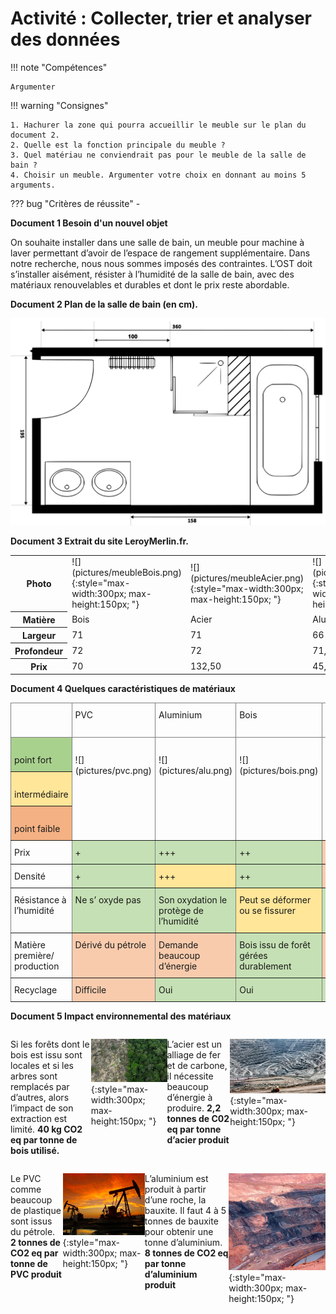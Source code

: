 # Activité : Collecter, trier et analyser des données

!!! note "Compétences"

    Argumenter 

!!! warning "Consignes"

    1. Hachurer la zone qui pourra accueillir le meuble sur le plan du document 2.
    2. Quelle est la fonction principale du meuble ? 
    3. Quel matériau ne conviendrait pas pour le meuble de la salle de bain ?
    4. Choisir un meuble. Argumenter votre choix en donnant au moins 5 arguments.

    
??? bug "Critères de réussite"
    - 



<div markdown style="page-break-after: always;">

**Document 1 Besoin d'un nouvel objet**

On souhaite installer dans une salle de bain, un meuble pour machine à laver permettant d’avoir de l’espace de rangement supplémentaire. Dans notre recherche, nous nous sommes imposés des contraintes. L’OST doit s’installer aisément, résister à l’humidité de la salle de bain, avec des matériaux renouvelables et durables et dont le prix reste abordable.

</div>
<div markdown style="page-break-after: always;">


**Document 2 Plan de la salle de bain (en cm).**

![](pictures/planSDB.png)


</div>
<div markdown style="page-break-after: always;">


**Document 3 Extrait du site LeroyMerlin.fr.**

<table markdown >
<tbody markdown >
<tr markdown >
<th>Photo</th>
<td markdown >![](pictures/meubleBois.png){:style="max-width:300px; max-height:150px; "}</td>
<td markdown >![](pictures/meubleAcier.png){:style="max-width:300px; max-height:150px; "}</td>
<td markdown >![](pictures/meubleAlu.png){:style="max-width:300px; max-height:150px; "}</td>
<td markdown >![](pictures/meublePVC1.png){:style="max-width:300px; max-height:150px; "}</td>
<td markdown >![](pictures/meublePVC2.png){:style="max-width:300px; max-height:150px; "}</td>
</tr>

<tr>
<th>Matière</th>
<td>Bois</td>
<td>Acier</td>
<td>Aluminium</td>
<td>PVC</td>
<td>PVC</td>
</tr>

<tr>
<th>Largeur</th>
<td>71</td>
<td>71</td>
<td>66</td>
<td>162</td>
<td>71</td>
</tr>

<tr>
<th>Profondeur</th>

<td>72</td>
<td>72</td>
<td>71,5</td>
<td>72</td>
<td>71</td>
</tr>


<tr>
<th>Prix</th>
<td>70</td>
<td>132,50</td>
<td>45,99</td>
<td>180</td>
<td>99</td>
</tr>
</tbody>
</table>

</div>
<div markdown style="page-break-after: always;">



**Document 4 Quelques caractéristiques de matériaux**


<table  markdown  style="border-collapse:collapse;border-spacing:0;table-layout: fixed; width: 100%" class="tg"><colgroup><col style="width: 20%"><col style="width: 20%"><col style="width: 20%"><col style="width: 20%"><col style="width: 20%"></colgroup>
<thead>
<tr><th style="border-color:inherit;border-style:solid;border-width:1px;overflow:hidden;padding:10px 5px;text-align:left;vertical-align:top;word-break:normal"><span style="font-style:normal"> </span><br><span style="font-style:normal">&nbsp;&nbsp;				</span> 			</th><th style="border-color:inherit;border-style:solid;border-width:1px;font-weight:normal;overflow:hidden;padding:10px 5px;text-align:left;vertical-align:top;word-break:normal"> PVC 			</th><th style="border-color:inherit;border-style:solid;border-width:1px;font-weight:normal;overflow:hidden;padding:10px 5px;text-align:left;vertical-align:top;word-break:normal"> Aluminium 			</th>
<th style="border-color:inherit;border-style:solid;border-width:1px;font-weight:normal;overflow:hidden;padding:10px 5px;text-align:left;vertical-align:top;word-break:normal"> Bois 			</th><th style="border-color:inherit;border-style:solid;border-width:1px;font-weight:normal;overflow:hidden;padding:10px 5px;text-align:left;vertical-align:top;word-break:normal"> Acier 			</th></tr>
</thead>
<tbody  markdown >
<tr  markdown ><td style="background-color:#A9D18E;border-color:inherit;border-style:solid;border-width:1px;overflow:hidden;padding:10px 5px;text-align:left;vertical-align:top;word-break:normal"><span style="font-style:normal"> 			</span><br><span style="font-style:normal">  			</span><span style="background-color:#A9D18E"> 		</span><span style="font-style:normal">point fort</span></td>
<td markdown style="border-color:inherit;border-style:solid;border-width:1px;overflow:hidden;padding:10px 5px;text-align:left;vertical-align:top;word-break:normal" rowspan="3"><br>![](pictures/pvc.png)</td>
<td  markdown  style="border-color:inherit;border-style:solid;border-width:1px;overflow:hidden;padding:10px 5px;text-align:left;vertical-align:top;word-break:normal" rowspan="3"><br>![](pictures/alu.png)</td>
<td markdown  style="border-color:inherit;border-style:solid;border-width:1px;overflow:hidden;padding:10px 5px;text-align:left;vertical-align:top;word-break:normal" rowspan="3"><br>![](pictures/bois.png)</td>
<td markdown  style="border-color:inherit;border-style:solid;border-width:1px;overflow:hidden;padding:10px 5px;text-align:left;vertical-align:top;word-break:normal" rowspan="3"><br>![](pictures/acier.png)</td>
</tr>
<tr><td style="background-color:#FFE699;border-color:inherit;border-style:solid;border-width:1px;overflow:hidden;padding:10px 5px;text-align:left;vertical-align:top;word-break:normal"><span style="font-style:normal"> 			</span><br><span style="font-style:normal">  			</span><span style="background-color:#FFE699"> 		</span><span style="font-style:normal">intermédiaire</span></td></tr><tr><td style="background-color:#F4B183;border-color:inherit;border-style:solid;border-width:1px;overflow:hidden;padding:10px 5px;text-align:left;vertical-align:top;word-break:normal"><span style="font-style:normal"> 			</span><br><span style="font-style:normal">  			</span><span style="background-color:#F4B183"> 		</span><span style="font-style:normal">point 			faible</span></td></tr>
<tr><td style="border-color:inherit;border-style:solid;border-width:1px;overflow:hidden;padding:10px 5px;text-align:left;vertical-align:top;word-break:normal"> Prix 			</td><td style="background-color:#C5E0B4;border-color:inherit;border-style:solid;border-width:1px;overflow:hidden;padding:10px 5px;text-align:left;vertical-align:top;word-break:normal"> <span style="font-style:normal">+</span><span style="background-color:#C5E0B4"> 			</span></td><td style="background-color:#C5E0B4;border-color:inherit;border-style:solid;border-width:1px;overflow:hidden;padding:10px 5px;text-align:left;vertical-align:top;word-break:normal"> <span style="font-style:normal">+++</span><span style="background-color:#C5E0B4"> 			</span></td>
<td style="background-color:#C5E0B4;border-color:inherit;border-style:solid;border-width:1px;overflow:hidden;padding:10px 5px;text-align:left;vertical-align:top;word-break:normal"> <span style="font-style:normal">++</span><span style="background-color:#C5E0B4"> 			</span></td><td style="background-color:#F8CBAD;border-color:inherit;border-style:solid;border-width:1px;overflow:hidden;padding:10px 5px;text-align:left;vertical-align:top;word-break:normal"> <span style="font-style:normal">++++</span><span style="background-color:#F8CBAD"> 			</span></td></tr>
<tr><td style="border-color:inherit;border-style:solid;border-width:1px;overflow:hidden;padding:10px 5px;text-align:left;vertical-align:top;word-break:normal"> Densité 			</td><td style="background-color:#C5E0B4;border-color:inherit;border-style:solid;border-width:1px;overflow:hidden;padding:10px 5px;text-align:left;vertical-align:top;word-break:normal"> <span style="font-style:normal">+</span><span style="background-color:#C5E0B4"> 			</span></td><td style="background-color:#FFE699;border-color:inherit;border-style:solid;border-width:1px;overflow:hidden;padding:10px 5px;text-align:left;vertical-align:top;word-break:normal"> <span style="font-style:normal">+++</span><span style="background-color:#FFE699"> 			</span></td>
<td style="background-color:#C5E0B4;border-color:inherit;border-style:solid;border-width:1px;overflow:hidden;padding:10px 5px;text-align:left;vertical-align:top;word-break:normal"> <span style="font-style:normal">++</span><span style="background-color:#C5E0B4"> 			</span></td><td style="background-color:#F8CBAD;border-color:inherit;border-style:solid;border-width:1px;overflow:hidden;padding:10px 5px;text-align:left;vertical-align:top;word-break:normal"> <span style="font-style:normal">++++++++</span><span style="background-color:#F8CBAD"> 			</span></td></tr>
<tr><td style="border-color:inherit;border-style:solid;border-width:1px;overflow:hidden;padding:10px 5px;text-align:left;vertical-align:top;word-break:normal"> Résistance à l’humidité 			</td><td style="background-color:#C5E0B4;border-color:inherit;border-style:solid;border-width:1px;overflow:hidden;padding:10px 5px;text-align:left;vertical-align:top;word-break:normal"> <span style="font-style:normal">Ne s’ oxyde pas</span><span style="background-color:#C5E0B4"> 			</span></td><td style="background-color:#C5E0B4;border-color:inherit;border-style:solid;border-width:1px;overflow:hidden;padding:10px 5px;text-align:left;vertical-align:top;word-break:normal"> <span style="font-style:normal">Son oxydation le protège de l’humidité</span><span style="background-color:#C5E0B4"> 			</span></td>
<td style="background-color:#FFE699;border-color:inherit;border-style:solid;border-width:1px;overflow:hidden;padding:10px 5px;text-align:left;vertical-align:top;word-break:normal"> <span style="font-style:normal">Peut se déformer ou se fissurer</span><span style="background-color:#FFE699"> 			</span></td><td style="background-color:#C5E0B4;border-color:inherit;border-style:solid;border-width:1px;overflow:hidden;padding:10px 5px;text-align:left;vertical-align:top;word-break:normal"> <span style="font-style:normal">Inoxydable</span><span style="background-color:#C5E0B4"> 			</span></td></tr>
<tr><td style="border-color:inherit;border-style:solid;border-width:1px;overflow:hidden;padding:10px 5px;text-align:left;vertical-align:top;word-break:normal"> Matière première/ production 			</td><td style="background-color:#F8CBAD;border-color:inherit;border-style:solid;border-width:1px;overflow:hidden;padding:10px 5px;text-align:left;vertical-align:top;word-break:normal"> <span style="font-style:normal">Dérivé du pétrole</span><span style="background-color:#F8CBAD"> 			</span></td><td style="background-color:#F8CBAD;border-color:inherit;border-style:solid;border-width:1px;overflow:hidden;padding:10px 5px;text-align:left;vertical-align:top;word-break:normal"> <span style="font-style:normal">Demande beaucoup d’énergie</span><span style="background-color:#F8CBAD"> 			</span></td>
<td style="background-color:#C5E0B4;border-color:inherit;border-style:solid;border-width:1px;overflow:hidden;padding:10px 5px;text-align:left;vertical-align:top;word-break:normal"> <span style="font-style:normal">Bois issu de forêt gérées durablement</span><span style="background-color:#C5E0B4"> 			</span></td><td style="background-color:#F8CBAD;border-color:inherit;border-style:solid;border-width:1px;overflow:hidden;padding:10px 5px;text-align:left;vertical-align:top;word-break:normal"> <span style="font-style:normal">Demande beaucoup d’énergie à produire</span><span style="background-color:#F8CBAD"> 			</span></td></tr>
<tr><td style="border-color:inherit;border-style:solid;border-width:1px;overflow:hidden;padding:10px 5px;text-align:left;vertical-align:top;word-break:normal"> Recyclage 			</td><td style="background-color:#F8CBAD;border-color:inherit;border-style:solid;border-width:1px;overflow:hidden;padding:10px 5px;text-align:left;vertical-align:top;word-break:normal"> <span style="font-style:normal">Difficile</span><span style="background-color:#F8CBAD"> 			</span></td><td style="background-color:#C5E0B4;border-color:inherit;border-style:solid;border-width:1px;overflow:hidden;padding:10px 5px;text-align:left;vertical-align:top;word-break:normal"> <span style="font-style:normal">Oui</span><span style="background-color:#C5E0B4"> 			</span></td>
<td style="background-color:#C5E0B4;border-color:inherit;border-style:solid;border-width:1px;overflow:hidden;padding:10px 5px;text-align:left;vertical-align:top;word-break:normal"> <span style="font-style:normal">Oui</span><span style="background-color:#C5E0B4"> 			</span></td><td style="background-color:#C5E0B4;border-color:inherit;border-style:solid;border-width:1px;overflow:hidden;padding:10px 5px;text-align:left;vertical-align:top;word-break:normal"> <span style="font-style:normal">Recyclable à l’infini</span><span style="background-color:#C5E0B4"> 			</span></td></tr>
</tbody></table>

</div>
<div markdown style="page-break-after: always;">


**Document 5 Impact environnemental des matériaux**



<div markdown style="display:flex; flex: 1 1 0; flex-direction:row">

Si les forêts dont le bois est issu sont locales et si les arbres sont remplacés par d’autres, alors l’impact de son extraction est limité. 
**40 kg CO2 eq par tonne de bois utilisé.**

![](pictures/foret.png){:style="max-width:300px; max-height:150px; "}

L’acier est un alliage de fer et de carbone, il nécessite beaucoup d’énergie à produire. 
**2,2 tonnes de C02 eq par tonne d’acier produit**

![](pictures/mineAcier.png){:style="max-width:300px; max-height:150px; "}

</div>

<div markdown style="display:flex; flex: 1 1 0; flex-direction:row">

Le PVC comme beaucoup de plastique sont issus du pétrole. 
**2 tonnes de CO2 eq par tonne de PVC produit**

![](pictures/puitPetrole.png){:style="max-width:300px; max-height:150px; "}

L’aluminium est produit à partir d’une roche, la bauxite. Il faut 4 à 5 tonnes de bauxite pour obtenir une tonne d’aluminium. 
**8 tonnes de CO2 eq par tonne d’aluminium produit**

![](pictures/mineAlu.png){:style="max-width:300px; max-height:150px; "}
</div>

</div>

